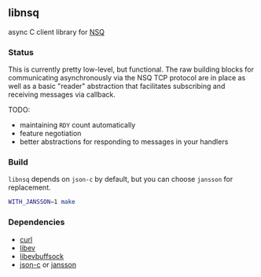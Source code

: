 ## libnsq

async C client library for [NSQ][1]

### Status

This is currently pretty low-level, but functional.  The raw building blocks for communicating
asynchronously via the NSQ TCP protocol are in place as well as a basic "reader" abstraction that facilitates
subscribing and receiving messages via callback.

TODO:

 * maintaining `RDY` count automatically
 * feature negotiation
 * better abstractions for responding to messages in your handlers

### Build

`libnsq` depends on `json-c` by default, but you can choose `jansson` for replacement.

```sh
WITH_JANSSON=1 make
```

### Dependencies
 * [curl][2]
 * [libev][2]
 * [libevbuffsock][3]
 * [json-c][4] or [jansson][5]

[1]: https://github.com/bitly/nsq
[2]: http://software.schmorp.de/pkg/libev
[3]: https://github.com/mreiferson/libevbuffsock
[4]: https://github.com/json-c/json-c
[5]: http://www.digip.org/jansson/
